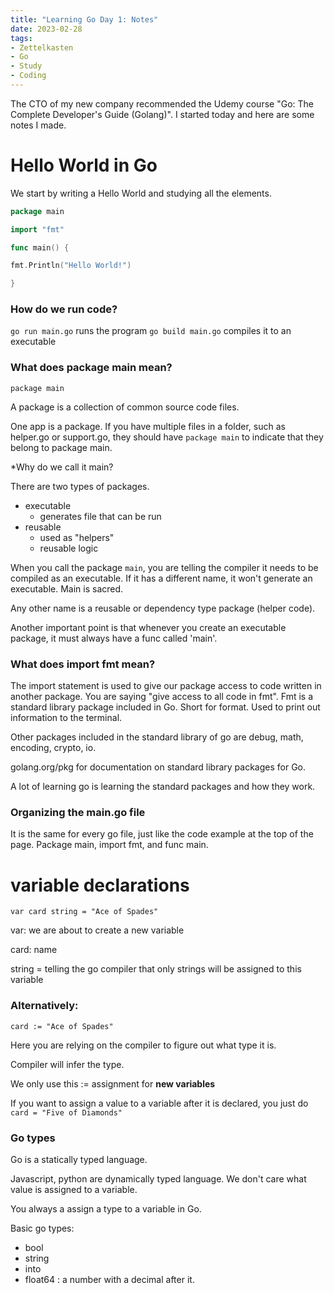 ```yaml
---
title: "Learning Go Day 1: Notes" 
date: 2023-02-28
tags:
- Zettelkasten
- Go
- Study
- Coding
---
```


The CTO of my new company recommended the Udemy course "Go: The Complete Developer's Guide (Golang)". I started today and here are some notes I made.

# Hello World in Go

We start by writing a Hello World and studying all the elements.

```go
package main

import "fmt"

func main() {

fmt.Println("Hello World!")

}
```

### How do we run code?

`go run main.go` runs the program
`go build main.go` compiles it to an executable

### What does package main mean?

`package main`

A package is a collection of common source code files.

One app is a package. If you have multiple files in a folder, such as helper.go or support.go, they should have `package main` to indicate that they belong to package main. 

*Why do we call it main?

There are two types of packages. 

- executable
	- generates file that can be run
- reusable
	- used as "helpers"
	- reusable logic

When you call the package `main`, you are telling the compiler it needs to be compiled as an executable. If it  has a different name, it won't generate an executable. Main is sacred. 

Any other name is a reusable or dependency type package (helper code). 

Another important point is that whenever you create an executable package, it must always have a func called 'main'. 

### What does import fmt mean?

The import statement is used to give our package access to code written in another package.  You are saying "give access to all code in fmt". Fmt is a standard library package included in Go. Short for format. Used to print out information to the terminal. 

Other packages included in the standard library of go are debug, math, encoding, crypto, io. 

golang.org/pkg for documentation on standard library packages for Go.

A lot of learning go is learning the standard packages and how they work. 

### Organizing the main.go file

It is the same for every go file, just like the code example at the top of the page. Package main, import fmt, and func main.

# variable declarations

`var card string = "Ace of Spades"`

var: we are about to create a new variable

card: name

string = telling the go compiler that only strings will be assigned to this variable

### Alternatively:

`card := "Ace of Spades"`

Here you are relying on the compiler to figure out what type it is. 

Compiler will infer the type.

We only use this := assignment for **new variables**

If you want to assign a value to a variable after it is declared, you just do `card = "Five of Diamonds"`

### Go types

Go is  a statically typed language. 

Javascript, python are dynamically typed language. We don't care what value is assigned to a variable.

You always a assign a type to a variable in Go. 

Basic go types:
- bool
- string
- into
- float64 : a number with a decimal after it.

